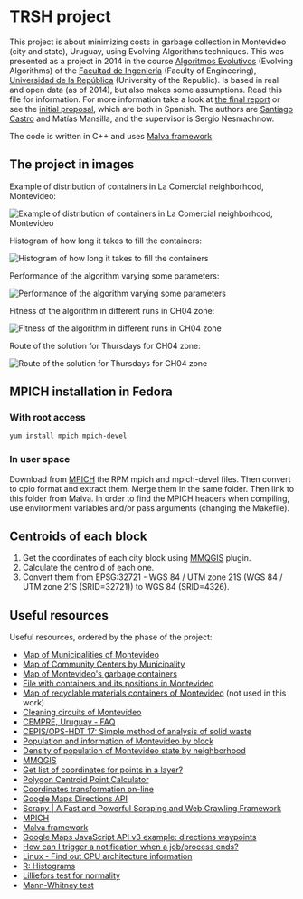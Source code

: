 # TRSH project

This project is about minimizing costs in garbage collection in Montevideo (city and state), Uruguay, using Evolving Algorithms techniques. This was presented as a project in 2014 in the course [Algoritmos Evolutivos](http://www.fing.edu.uy/inco/cursos/evolutivos) (Evolving Algorithms) of the [Facultad de Ingeniería](http://www.fing.edu.uy) (Faculty of Engineering), [Universidad de la República](http://www.udelar.edu.uy) (University of the Republic). Is based in real and open data (as of 2014), but also makes some assumptions. Read this file for information. For more information take a look at [the final report](Informe.pdf) or see the [initial proposal](Propuesta.pdf), which are both in Spanish. The authors are [Santiago Castro](https://github.com/bryant1410) and Matías Mansilla, and the supervisor is Sergio Nesmachnow.

The code is written in C++ and uses [Malva framework](https://themalvaproject.github.io/).

## The project in images

Example of distribution of containers in La Comercial neighborhood, Montevideo:

![Example of distribution of containers in La Comercial neighborhood, Montevideo](img/contenedores_ejemplo.jpg)

Histogram of how long it takes to fill the containers:

![Histogram of how long it takes to fill the containers](img/demanda_histograma.jpg)

Performance of the algorithm varying some parameters:

![Performance of the algorithm varying some parameters](img/poblacion_150.jpg)

Fitness of the algorithm in different runs in CH04 zone:

![Fitness of the algorithm in different runs in CH04 zone](img/fitness_ch04_histograma.jpg)

Route of the solution for Thursdays for CH04 zone:

![Route of the solution for Thursdays for CH04 zone](img/ejemplo_jueves_ch04.jpg)

## MPICH installation in Fedora

### With root access

```bash
yum install mpich mpich-devel
```

### In user space

Download from [MPICH](https://www.mpich.org/) the RPM mpich and mpich-devel files. Then convert to cpio format and extract them. Merge them in the same folder. Then link to this folder from Malva. In order to find the MPICH headers when compiling, use environment variables and/or pass arguments (changing the Makefile).

## Centroids of each block

1. Get the coordinates of each city block using [MMQGIS](http://michaelminn.com/linux/mmqgis/) plugin.
2. Calculate the centroid of each one.
3. Convert them from EPSG:32721 - WGS 84 / UTM zone 21S (WGS 84 / UTM zone 21S (SRID=32721)) to WGS 84 (SRID=4326).

## Useful resources

Useful resources, ordered by the phase of the project:

* [Map of Municipalities of Montevideo](http://municipios.montevideo.gub.uy/)
* [Map of Community Centers by Municipality](http://www.montevideo.gub.uy/institucional/centros-comunales)
* [Map of Montevideo's garbage containers](http://www.montevideo.gub.uy/contenedores-de-residuos-domiciliarios-y-sus-horarios-de-recoleccion)
* [File with containers and its positions in Montevideo](http://geoweb.montevideo.gub.uy/geoserver/imm/wms?service=WMS&version=1.1.0&request=GetMap&layers=imm:V_DF_CONTENEDORES_GEOM&styles=&bbox=559075.338431189,6134593.96516533,588125.66640065,6150393.65167756&width=606&height=330&srs=EPSG:32721&format=application%2Fatom%2Bxml)
* [Map of recyclable materials containers of Montevideo](http://www.montevideo.gub.uy/contenedores-para-clasificacion-de-residuos-secos-domiciliarios) (not used in this work)
* [Cleaning circuits of Montevideo](http://www.montevideo.gub.uy/file/5630/download)
* [CEMPRE, Uruguay - FAQ](http://www.cempre.org.uy/index.php?option=com_wrapper&view=wrapper&Itemid=86)
* [CEPIS/OPS-HDT 17: Simple method of analysis of solid waste](http://www.bvsde.paho.org/eswww/proyecto/repidisc/publica/hdt/hdt017.html)
* [Population and information of Montevideo by block](https://catalogodatos.gub.uy/dataset/poblacion-por-zona-censal-en-montevideo/resource/2b08ef46-c669-407a-b0f3-81d948d3fea3)
* [Density of population of Montevideo state by neighborhood](http://www.ine.gub.uy/mapas/mapas%20tematicos/densidad%20pobl%20xbarrios.pdf)
* [MMQGIS](http://michaelminn.com/linux/mmqgis/)
* [Get list of coordinates for points in a layer?](https://gis.stackexchange.com/questions/8844/get-list-of-coordinates-for-points-in-a-layer/8911#8911)
* [Polygon Centroid Point Calculator](http://easycalculation.com/area/polygon-centroid-point.php)
* [Coordinates transformation on-line](http://cs2cs.mygeodata.eu/)
* [Google Maps Directions API](https://developers.google.com/maps/documentation/directions/)
* [Scrapy | A Fast and Powerful Scraping and Web Crawling Framework](http://scrapy.org/)
* [MPICH](https://www.mpich.org/)
* [Malva framework](https://themalvaproject.github.io/)
* [Google Maps JavaScript API v3 example: directions waypoints](http://www.geocodezip.com/v3_directions_multipleWayPts_CustomMrkrsB.html)
* [How can I trigger a notification when a job/process ends?](https://superuser.com/questions/345447/how-can-i-trigger-a-notification-when-a-job-process-ends)
* [Linux - Find out CPU architecture information](http://www.cyberciti.biz/faq/lscpu-command-find-out-cpu-architecture-information/)
* [R: Histograms](https://stat.ethz.ch/R-manual/R-devel/library/graphics/html/hist.html)
* [Lilliefors test for normality](http://in-silico.net/tools/statistics/lillieforstest)
* [Mann-Whitney test](http://www.uv.es/ceaces/scrips/tablas/M-W0.htm)
